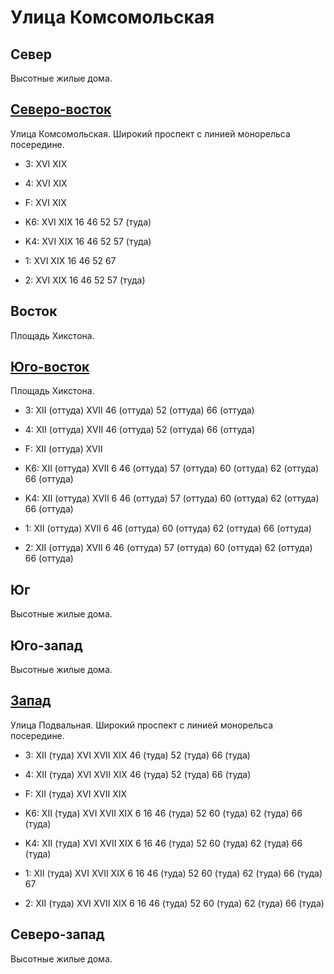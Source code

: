 # Улица Комсомольская

## Север

Высотные жилые дома.

## [Северо-восток](./10500065.md)

Улица Комсомольская.
Широкий проспект с линией монорельса посередине.

* 3:    XVI XIX
* 4:    XVI XIX
* F:    XVI XIX

* K6:   XVI XIX
        16  46  52  57 (туда)
* K4:   XVI XIX
        16  46  52  57 (туда)
* 1:    XVI XIX
        16  46  52  67
* 2:    XVI XIX
        16  46  52  57 (туда)

## Восток

Площадь Хикстона.

## [Юго-восток](./10500075.md)

Площадь Хикстона.

* 3:    XII (оттуда)    XVII    46 (оттуда) 52 (оттуда) 66 (оттуда)
* 4:    XII (оттуда)    XVII    46 (оттуда) 52 (оттуда) 66 (оттуда)
* F:    XII (оттуда)    XVII

* K6:   XII (оттуда)    XVII
        6   46 (оттуда) 57 (оттуда) 60 (оттуда) 62 (оттуда) 66 (оттуда)
* K4:   XII (оттуда)    XVII
        6   46 (оттуда) 57 (оттуда) 60 (оттуда) 62 (оттуда) 66 (оттуда)
* 1:    XII (оттуда)    XVII
        6   46 (оттуда) 60 (оттуда) 62 (оттуда) 66 (оттуда)
* 2:    XII (оттуда)    XVII
        6   46 (оттуда) 57 (оттуда) 60 (оттуда) 62 (оттуда) 66 (оттуда)

## Юг

Высотные жилые дома.

## Юго-запад

Высотные жилые дома.

## [Запад](./10490070.md)

Улица Подвальная.
Широкий проспект с линией монорельса посередине.

* 3:    XII (туда)  XVI XVII    XIX 46 (туда)   52 (туда)   66 (туда)
* 4:    XII (туда)  XVI XVII    XIX 46 (туда)   52 (туда)   66 (туда)
* F:    XII (туда)  XVI XVII    XIX

* K6:   XII (туда)  XVI XVII    XIX
        6   16  46 (туда)   52  60 (туда)   62 (туда)   66 (туда)
* K4:   XII (туда)  XVI XVII    XIX
        6   16  46 (туда)   52  60 (туда)   62 (туда)   66 (туда)
* 1:    XII (туда)  XVI XVII    XIX
        6   16  46 (туда)   52  60 (туда)   62 (туда)   66 (туда)   67
* 2:    XII (туда)  XVI XVII    XIX
        6   16  46 (туда)   52  60 (туда)   62 (туда)   66 (туда)

## Северо-запад

Высотные жилые дома.
